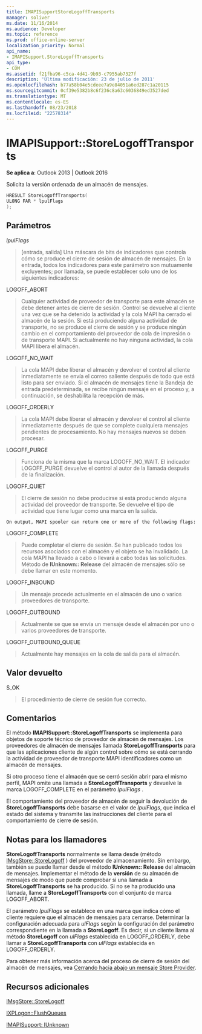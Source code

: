 ```yaml
---
title: IMAPISupportStoreLogoffTransports
manager: soliver
ms.date: 11/16/2014
ms.audience: Developer
ms.topic: reference
ms.prod: office-online-server
localization_priority: Normal
api_name:
- IMAPISupport.StoreLogoffTransports
api_type:
- COM
ms.assetid: f21fba96-c5ca-4d41-9b93-c7955ab7327f
description: 'Última modificación: 23 de julio de 2011'
ms.openlocfilehash: b77a58b04e5cdeee7a9e84051a6ed287c1a20115
ms.sourcegitcommit: 0cf39e5382b8c6f236c8a63c6036849ed3527ded
ms.translationtype: MT
ms.contentlocale: es-ES
ms.lasthandoff: 08/23/2018
ms.locfileid: "22578314"
---
```

# <a name="imapisupportstorelogofftransports"></a>IMAPISupport::StoreLogoffTransports

  
  
**Se aplica a**: Outlook 2013 | Outlook 2016 
  
Solicita la versión ordenada de un almacén de mensajes.
  
```cpp
HRESULT StoreLogoffTransports(
ULONG FAR * lpulFlags
);
```

## <a name="parameters"></a>Parámetros

 _lpulFlags_
  
> [entrada, salida] Una máscara de bits de indicadores que controla cómo se produce el cierre de sesión de almacén de mensajes. En la entrada, todos los indicadores para este parámetro son mutuamente excluyentes; por llamada, se puede establecer solo uno de los siguientes indicadores:
    
LOGOFF_ABORT 
  
> Cualquier actividad de proveedor de transporte para este almacén se debe detener antes de cierre de sesión. Control se devuelve al cliente una vez que se ha detenido la actividad y la cola MAPI ha cerrado el almacén de la sesión. Si está produciendo alguna actividad de transporte, no se produce el cierre de sesión y se produce ningún cambio en el comportamiento del proveedor de cola de impresión o de transporte MAPI. Si actualmente no hay ninguna actividad, la cola MAPI libera el almacén. 
    
LOGOFF_NO_WAIT 
  
> La cola MAPI debe liberar el almacén y devolver el control al cliente inmediatamente se envía el correo saliente después de todo que está listo para ser enviado. Si el almacén de mensajes tiene la Bandeja de entrada predeterminada, se recibe ningún mensaje en el proceso y, a continuación, se deshabilita la recepción de más. 
    
LOGOFF_ORDERLY 
  
> La cola MAPI debe liberar el almacén y devolver el control al cliente inmediatamente después de que se complete cualquiera mensajes pendientes de procesamiento. No hay mensajes nuevos se deben procesar. 
    
LOGOFF_PURGE 
  
> Funciona de la misma que la marca LOGOFF_NO_WAIT. El indicador LOGOFF_PURGE devuelve el control al autor de la llamada después de la finalización. 
    
LOGOFF_QUIET 
  
> El cierre de sesión no debe producirse si está produciendo alguna actividad del proveedor de transporte. Se devuelve el tipo de actividad que tiene lugar como una marca en la salida.
    
    On output, MAPI spooler can return one or more of the following flags:
    
LOGOFF_COMPLETE 
  
> Puede completar el cierre de sesión. Se han publicado todos los recursos asociados con el almacén y el objeto se ha invalidado. La cola MAPI ha llevado a cabo o llevará a cabo todas las solicitudes. Método de **IUnknown:: Release** del almacén de mensajes sólo se debe llamar en este momento. 
    
LOGOFF_INBOUND 
  
> Un mensaje procede actualmente en el almacén de uno o varios proveedores de transporte. 
    
LOGOFF_OUTBOUND 
  
> Actualmente se que se envía un mensaje desde el almacén por uno o varios proveedores de transporte. 
    
LOGOFF_OUTBOUND_QUEUE 
  
> Actualmente hay mensajes en la cola de salida para el almacén.
    
## <a name="return-value"></a>Valor devuelto

S_OK 
  
> El procedimiento de cierre de sesión fue correcto.
    
## <a name="remarks"></a>Comentarios

El método **IMAPISupport::StoreLogoffTransports** se implementa para objetos de soporte técnico de proveedor de almacén de mensajes. Los proveedores de almacén de mensajes llamada **StoreLogoffTransports** para que las aplicaciones cliente de algún control sobre cómo se está cerrando la actividad de proveedor de transporte MAPI identificadores como un almacén de mensajes. 
  
Si otro proceso tiene el almacén que se cerró sesión abrir para el mismo perfil, MAPI omite una llamada a **StoreLogoffTransports** y devuelve la marca LOGOFF_COMPLETE en el parámetro _lpulFlags_ . 
  
El comportamiento del proveedor de almacén de seguir la devolución de **StoreLogoffTransports** debe basarse en el valor de _lpulFlags_, que indica el estado del sistema y transmite las instrucciones del cliente para el comportamiento de cierre de sesión. 
  
## <a name="notes-to-callers"></a>Notas para los llamadores

 **StoreLogoffTransports** normalmente se llama desde (método [IMsgStore::StoreLogoff](imsgstore-storelogoff.md) ) del proveedor de almacenamiento. Sin embargo, también se puede llamar desde el método **IUnknown:: Release** del almacén de mensajes. Implementar el método de la **versión** de su almacén de mensajes de modo que puede comprobar si una llamada a **StoreLogoffTransports** se ha producido. Si no se ha producido una llamada, llame a **StoreLogoffTransports** con el conjunto de marca LOGOFF_ABORT. 
  
El parámetro _lpulFlags_ se establece en una marca que indica cómo el cliente requiere que el almacén de mensajes para cerrarse. Determinar la configuración adecuada para _ulFlags_ según la configuración del parámetro correspondiente en la llamada a **StoreLogoff**. Es decir, si un cliente llama al método **StoreLogoff** con _ulFlags_ establecida en LOGOFF_ORDERLY, debe llamar a **StoreLogoffTransports** con _ulFlags_ establecida en LOGOFF_ORDERLY. 
  
Para obtener más información acerca del proceso de cierre de sesión del almacén de mensajes, vea [Cerrando hacia abajo un mensaje Store Provider](shutting-down-a-message-store-provider.md).
  
## <a name="see-also"></a>Recursos adicionales



[IMsgStore::StoreLogoff](imsgstore-storelogoff.md)
  
[IXPLogon::FlushQueues](ixplogon-flushqueues.md)
  
[IMAPISupport: IUnknown](imapisupportiunknown.md)

